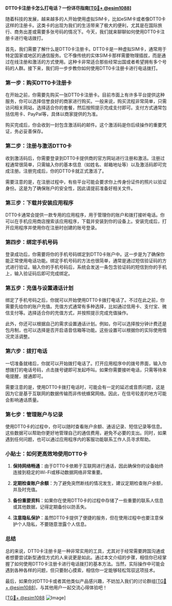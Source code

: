 **DTT0卡注册卡怎么打电话？一份详尽指南[[TG💪+ @esim1088](https://t.me/s/esim1088)]**

随着科技的发展，越来越多的人开始使用虚拟SIM卡，比如eSIM卡或者像DTT0卡这样的注册卡。这类卡的出现为我们的生活带来了极大的便利，尤其是在国际旅行、商务出差或需要多张号码的情况下。今天，我们就来聊聊如何使用DTT0卡注册卡进行电话拨打。

首先，我们需要了解什么是DTT0卡注册卡。DTT0卡是一种虚拟SIM卡，通常用于特定国家或地区的通信服务。它不像传统的实体SIM卡那样需要物理插拔，而是通过在线注册和激活的方式使用。这种卡非常适合那些经常出国或者希望拥有多个号码的人群。接下来，我们将一步步教你如何使用DTT0卡注册卡进行电话拨打。

### **第一步：购买DTT0卡注册卡**
在开始之前，你需要先购买一张DTT0卡注册卡。目前市面上有许多平台提供这种服务，你可以选择信誉良好的商家进行购买。一般来说，购买流程非常简单，只需访问相关网站，选择适合你的套餐，然后按照提示完成支付即可。支付方式通常包括信用卡、PayPal等，具体以商家提供的为准。

购买完成后，你会收到一封包含激活码的邮件。这个激活码是你后续操作的重要凭证，务必妥善保存。

### **第二步：注册与激活DTT0卡**
收到激活码后，你需要登录到DTT0卡提供商的官方网站进行注册和激活。注册过程通常很简单，只需输入你的基本信息（如姓名、邮箱地址等）以及激活码即可完成注册。注册完成后，你的DTT0卡就正式激活了。

需要注意的是，在注册过程中，有些平台可能会要求你上传身份证件的照片以验证身份。这是为了确保账户的安全性，因此请提前准备好相关文件。

### **第三步：下载并安装应用程序**
DTT0卡通常会提供一款专用的应用程序，用于管理你的账户和拨打接听电话。你可以在手机应用商店搜索该应用程序，下载并安装到你的设备上。安装完成后，打开应用程序并使用你在注册时创建的账号登录。

### **第四步：绑定手机号码**
登录成功后，你需要将你的手机号码绑定到DTT0卡账户中。这一步是为了确保你能正常使用电话功能。绑定手机号码的方法也很简单，通常是通过短信验证码的方式进行验证。输入你的手机号码后，系统会发送一条包含验证码的短信到你的手机上，输入验证码后即可完成绑定。

### **第五步：充值与设置通话计划**
绑定了手机号码之后，你就可以开始使用DTT0卡拨打电话了。不过在此之前，你需要先给你的账户充值。充值方式通常有多种选择，比如通过信用卡、支付宝、微信支付等。选择适合你的充值方式，并按照提示完成充值操作。

此外，你还可以根据自己的需求设置通话计划。例如，你可以选择按分钟计费还是包月制，也可以选择是否开启语音信箱等功能。这些设置可以根据你的实际使用情况灵活调整。

### **第六步：拨打电话**
一切准备就绪后，你就可以开始拨打电话了。打开应用程序中的拨号界面，输入你想拨打的电话号码，点击拨号键即可发起呼叫。如果你需要接听电话，只需等待来电提醒，接通即可。

需要注意的是，使用DTT0卡拨打电话时，可能会有一定的延迟或音质问题，这是因为它是基于互联网的数据传输而非传统蜂窝网络。因此，在信号较差的地方可能会影响通话质量。

### **第七步：管理账户与记录**
使用DTT0卡的过程中，你可以随时查看账户余额、通话记录、短信记录等信息。这些数据可以帮助你更好地管理自己的通信费用，避免不必要的支出。同时，如果遇到任何问题，也可以通过应用程序内的客服功能联系工作人员寻求帮助。

### **小贴士：如何更高效地使用DTT0卡**
1. **保持网络畅通**：由于DTT0卡依赖于互联网进行通话，因此确保你的设备始终连接到稳定的Wi-Fi或移动数据网络非常重要。
   
2. **定期检查账户余额**：为了避免突然断线的情况发生，建议定期检查账户余额，并及时充值。

3. **备份重要资料**：如果你在使用DTT0卡的过程中存储了一些重要的联系人信息或其他数据，记得定期备份以防丢失。

4. **注意隐私保护**：虽然DTT0卡提供了便捷的服务，但在使用过程中也要注意保护个人隐私，不要随意泄露个人信息。

### **总结**
总的来说，DTT0卡注册卡是一种非常实用的工具，尤其对于经常需要跨国沟通或者想要尝试新型通信方式的人来说更是如此。通过本文介绍的步骤，相信你已经掌握了如何使用DTT0卡注册卡进行电话拨打的基本方法。当然，实际操作中可能会遇到各种各样的问题，但只要耐心摸索，相信你一定能够轻松驾驭这项技术。

最后，如果你对DTT0卡或者其他类似产品感兴趣，不妨加入我们的讨论群组[[TG💪+ @esim1088](https://t.me/s/esim1088)]，与其他用户一起交流心得体验吧！

[[TG💪+ @esim1088](https://t.me/s/esim1088) ![Image](https://i.postimg.cc/4NQfJmqS/Snipaste-2025-05-13-00-14-12.png)]